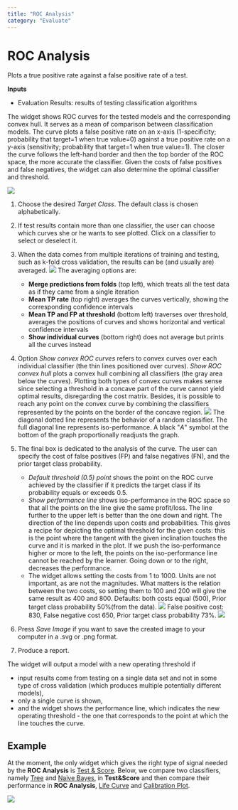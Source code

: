 ```yaml
---
title: "ROC Analysis"
category: "Evaluate"
---
```

ROC Analysis
============

Plots a true positive rate against a false positive rate of a test.

**Inputs**

- Evaluation Results: results of testing classification algorithms

The widget shows ROC curves for the tested models and the corresponding convex hull. It serves as a mean of comparison between classification models. The curve plots a false positive rate on an x-axis (1-specificity; probability that target=1 when true value=0) against a true positive rate on a y-axis (sensitivity; probability that target=1 when true value=1). The closer the curve follows the left-hand border and then the top border of the ROC space, the more accurate the classifier. Given the costs of false positives and false negatives, the widget can also determine the optimal classifier and threshold.

![](/widget-catalog/evaluate/images/ROCAnalysis-basic-stamped.png)

1. Choose the desired *Target Class*. The default class is chosen alphabetically.
2. If test results contain more than one classifier, the user can choose which curves she or he wants to see plotted. Click on a classifier to select or deselect it.
3. When the data comes from multiple iterations of training and testing, such as k-fold cross validation, the results can be (and usually are) averaged.
   ![](/widget-catalog/evaluate/images/ROC-Comparison.png)
   The averaging options are:
     - **Merge predictions from folds** (top left), which treats all the test data as if they came from a single iteration
     - **Mean TP rate** (top right) averages the curves vertically, showing the corresponding confidence intervals
     - **Mean TP and FP at threshold** (bottom left) traverses over threshold, averages the positions of curves and shows horizontal and vertical confidence intervals
     - **Show individual curves** (bottom right) does not average but prints all the curves instead
4. Option *Show convex ROC curves* refers to convex curves over each individual classifier (the thin lines positioned over curves). *Show ROC convex hull* plots a convex hull combining all classifiers (the gray area below the curves). Plotting both types of convex curves makes sense since selecting a threshold in a concave part of the curve cannot yield optimal results, disregarding the cost matrix. Besides, it is possible to reach any point on the convex curve by combining the classifiers represented by the points on the border of the concave region.
  ![](/widget-catalog/evaluate/images/ROCAnalysis-AUC.png)
The diagonal dotted line represents the behavior of a random classifier. The full diagonal line represents iso-performance. A black "*A*" symbol at the bottom of the graph proportionally readjusts the graph.
5. The final box is dedicated to the analysis of the curve. The user can specify the cost of false positives (FP) and false negatives (FN), and the prior target class probability.

   - *Default threshold (0.5) point* shows the point on the ROC curve achieved by the classifier if it predicts the target class if its probability equals or exceeds 0.5.
   - *Show performance line* shows iso-performance in the ROC space so that all the points on the line give the same profit/loss. The line further to the upper left is better than the one down and right. The direction of the line depends upon costs and probabilities. This gives a recipe for depicting the optimal threshold for the given costs: this is the point where the tangent with the given inclination touches the curve and it is marked in the plot. If we push the iso-performance higher or more to the left, the points on the iso-performance line cannot be reached by the learner. Going down or to the right, decreases the performance.
   - The widget allows setting the costs from 1 to 1000. Units are not important, as are not the magnitudes. What matters is the relation between the two costs, so setting them to 100 and 200 will give the same result as 400 and 800.
   Defaults: both costs equal (500), Prior target class probability 50%(from the data).
    ![](/widget-catalog/evaluate/images/ROCAnalysis-Plain.png)
    False positive cost: 830, False negative cost 650, Prior target
    class probability 73%.
    ![](/widget-catalog/evaluate/images/ROCAnalysis.png)
6. Press *Save Image* if you want to save the created image to your
    computer in a .svg or .png format.
7. Produce a report.

The widget will output a model with a new operating threshold if

- input results come from testing on a single data set and not in some type of cross validation (which produces multiple potentially different models),
- only a single curve is shown,
- and the widget shows the performance line, which indicates the new operating threshold - the one that corresponds to the point at which the line touches the curve.

Example
-------

At the moment, the only widget which gives the right type of signal needed by the **ROC Analysis** is [Test & Score](../evaluate/testandscore.md). Below, we compare two classifiers, namely [Tree](../model/tree.md) and [Naive Bayes](../model/naivebayes.md), in **Test\&Score** and then compare their performance in **ROC Analysis**, [Life Curve](../evaluate/performancecurve.md) and [Calibration Plot](/widget-catalog/evaluate/../evaluate/calibrationplot).

![](/widget-catalog/evaluate/images/ROCAnalysis-example.png)
